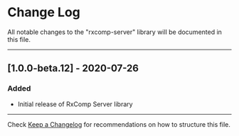 # Change Log
All notable changes to the "rxcomp-server" library will be documented in this file.

---

## [1.0.0-beta.12] - 2020-07-26
### Added
- Initial release of RxComp Server library

---

Check [Keep a Changelog](http://keepachangelog.com/) for recommendations on how to structure this file.
